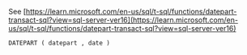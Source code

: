 See [https://learn.microsoft.com/en-us/sql/t-sql/functions/datepart-transact-sql?view=sql-server-ver16](https://learn.microsoft.com/en-us/sql/t-sql/functions/datepart-transact-sql?view=sql-server-ver16)
```
DATEPART ( datepart , date )
```
